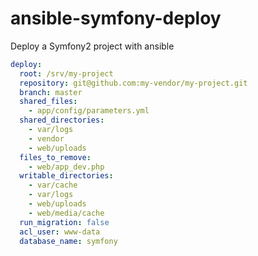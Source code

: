 # ansible-symfony-deploy
Deploy a Symfony2 project with ansible

```yml
deploy:
  root: /srv/my-project
  repository: git@github.com:my-vendor/my-project.git
  branch: master
  shared_files:
    - app/config/parameters.yml
  shared_directories:
    - var/logs
    - vendor
    - web/uploads
  files_to_remove:
    - web/app_dev.php
  writable_directories:
    - var/cache
    - var/logs
    - web/uploads
    - web/media/cache
  run_migration: false
  acl_user: www-data
  database_name: symfony
```
